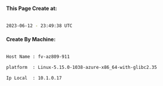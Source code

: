 
   
#### This Page Create at:

```bash

2023-06-12 - 23:49:38 UTC

```

#### Create By Machine:

```bash

Host Name : fv-az809-911

platform  : Linux-5.15.0-1038-azure-x86_64-with-glibc2.35

Ip Local  : 10.1.0.17

```

